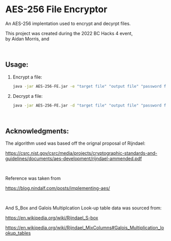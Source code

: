 # AES-256 File Encryptor

An AES-256 implentation used to encrypt and decyrpt files.

This project was created during the 2022 BC Hacks 4 event, <br>by Aidan Morris, and 

<br>

## Usage:

1. Encrypt a file:
    ```sh
    java -jar AES-256-FE.jar -e "target file" "output file" "password file.key"
    ```

2. Decrypt a file:
    ```sh
    java -jar AES-256-FE.jar -d "target file" "output file" "password file.key"
    ```

<br>

## Acknowledgments:

The algorithm used was based off the orignal proposal of Rijndael:

https://csrc.nist.gov/csrc/media/projects/cryptographic-standards-and-guidelines/documents/aes-development/rijndael-ammended.pdf

<br>

Reference was taken from

https://blog.nindalf.com/posts/implementing-aes/

<br>

And S_Box and Galois Multiplcation Look-up table data was sourced from:

https://en.wikipedia.org/wiki/Rijndael_S-box

https://en.wikipedia.org/wiki/Rijndael_MixColumns#Galois_Multiplication_lookup_tables 
